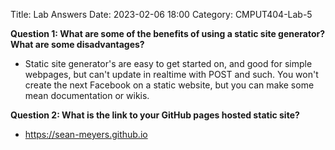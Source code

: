 Title: Lab Answers
Date: 2023-02-06 18:00
Category: CMPUT404-Lab-5

**Question 1: What are some of the benefits of using a static site generator? What are some disadvantages?**

 - Static site generator's are easy to get started on, and good for simple webpages, but can't update in realtime with POST and such. You won't create the next Facebook on a static website, but you can make some mean documentation or wikis.

**Question 2: What is the link to your GitHub pages hosted static site?**

 - https://sean-meyers.github.io